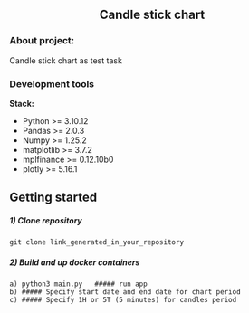 <h2 align='center'>Candle stick chart</h2> 

### About project:
Candle stick chart as test task


### Development tools

**Stack:**
- Python >= 3.10.12
- Pandas >= 2.0.3
- Numpy >= 1.25.2
- matplotlib >= 3.7.2
- mplfinance >= 0.12.10b0
- plotly >= 5.16.1


## Getting started

##### 1) Clone repository

    git clone link_generated_in_your_repository

##### 2) Build and up docker containers

    a) python3 main.py   ##### run app
    b) ##### Specify start date and end date for chart period
    c) ##### Specify 1H or 5T (5 minutes) for candles period
